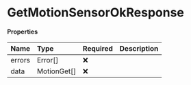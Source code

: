 # GetMotionSensorOkResponse

**Properties**

| Name   | Type        | Required | Description |
| :----- | :---------- | :------- | :---------- |
| errors | Error[]     | ❌       |             |
| data   | MotionGet[] | ❌       |             |

<!-- This file was generated by liblab | https://liblab.com/ -->
